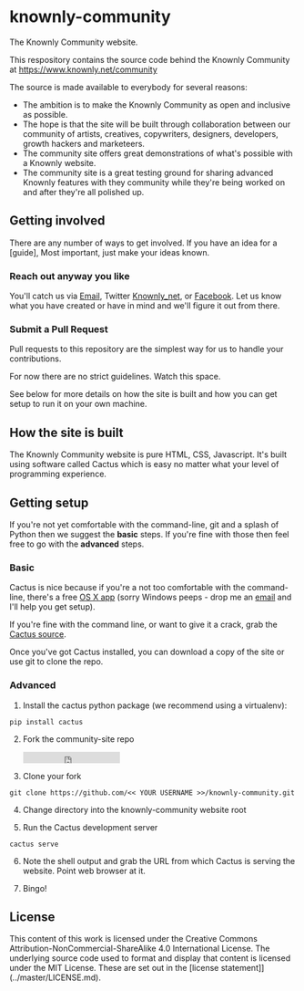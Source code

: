 # knownly-community

The Knownly Community website.

This respository contains the source code behind the Knownly Community at https://www.knownly.net/community

The source is made available to everybody for several reasons:
- The ambition is to make the Knownly Community as open and inclusive as possible.
- The hope is that the site will be built through collaboration between our community of artists, creatives, copywriters, designers, developers, growth hackers and marketeers.
- The community site offers great demonstrations of what's possible with a Knownly website.
- The community site is a great testing ground for sharing advanced Knownly features with they community while they're being worked on and after they're all polished up.

## Getting involved

There are any number of ways to get involved. If you have an idea for a [guide], Most important, just make your ideas known.

### Reach out anyway you like

You'll catch us via [Email](community@knownly.net), Twitter [Knownly_net](https://twitter.com/Knownly_net), or [Facebook](https://www.facebook.com/knownly.net/). Let us know what you have created or have in mind and we'll figure it out from there.

### Submit a Pull Request

Pull requests to this repository are the simplest way for us to handle your contributions.

For now there are no strict guidelines. Watch this space.

See below for more details on how the site is built and how you can get setup to run it on your own machine.

## How the site is built

The Knownly Community website is pure HTML, CSS, Javascript. It's built using software called Cactus which is easy no matter what your level of programming experience.

## Getting setup

If you're not yet comfortable with the command-line, git and a splash of Python then we suggest the __basic__ steps. If you're fine with those then feel free to go with the __advanced__ steps.

### Basic

Cactus is nice because if you're a not too comfortable with the command-line, there's a free [OS X app](http://www.cactusformac.com) (sorry Windows peeps - drop me an [email](community@knownly.net) and I'll help you get setup).

If you're fine with the command line, or want to give it a crack, grab the [Cactus source](https://github.com/koenbok/Cactus).

Once you've got Cactus installed, you can download a copy of the site or use git to clone the repo.

### Advanced

1. Install the cactus python package (we recommend using a virtualenv):

```
pip install cactus
```

2. Fork the community-site repo

   <iframe src="https://ghbtns.com/github-btn.html?user=knownly&repo=knownly-community&type=fork" frameborder="0" scrolling="0" width="170px" height="20px"></iframe>

3. Clone your fork

```
git clone https://github.com/<< YOUR USERNAME >>/knownly-community.git
```

4. Change directory into the knownly-community website root

5. Run the Cactus development server

```
cactus serve
```

6. Note the shell output and grab the URL from which Cactus is serving the website. Point web browser at it.

7. Bingo!

## License

This content of this work is licensed under the Creative Commons Attribution-NonCommercial-ShareAlike 4.0 International License. The underlying source code used to format and display that content is licensed under the MIT License. These are set out in the [license statement]](../master/LICENSE.md).
